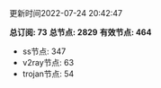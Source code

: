 更新时间2022-07-24 20:42:47

**总订阅: 73**
**总节点: 2829**
**有效节点: 464**
- ss节点: 347
- v2ray节点: 63
- trojan节点: 54
